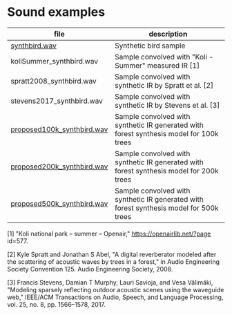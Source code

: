 # Sound examples

|file|description|
|---|---|
|[synthbird.wav](https://github.com/microsoft/Forest_IR_synthesis/blob/main/examples/synthbird.wav)               |Synthetic bird sample|
koliSummer_synthbird.wav     |Sample convolved with "Koli - Summer" measured IR [1]|
spratt2008_synthbird.wav     |Sample convolved with synthetic IR by Spratt et al. [2]|
stevens2017_synthbird.wav    |Sample convolved with synthetic IR by Stevens et al. [3]|
[proposed100k_synthbird.wav](https://github.com/microsoft/Forest_IR_synthesis/blob/main/examples/proposed100k_synthbird.wav)   |Sample convolved with synthetic IR generated with forest synthesis model for 100k trees|
[proposed200k_synthbird.wav](https://github.com/microsoft/Forest_IR_synthesis/blob/main/examples/proposed200k_synthbird.wav)   |Sample convolved with synthetic IR generated with forest synthesis model for 200k trees|
[proposed500k_synthbird.wav](https://github.com/microsoft/Forest_IR_synthesis/blob/main/examples/proposed500k_synthbird.wav)   |Sample convolved with synthetic IR generated with forest synthesis model for 500k trees|

[1] "Koli national park – summer – Openair," https://openairlib.net/?page id=577.

[2] Kyle Spratt and Jonathan S Abel, "A digital reverberator modeled after the scattering of acoustic waves by trees in a forest," in Audio Engineering Society Convention 125. Audio Engineering Society, 2008.

[3] Francis Stevens, Damian T Murphy, Lauri Savioja, and Vesa Välimäki, "Modeling sparsely reflecting outdoor acoustic scenes using the waveguide web," IEEE/ACM Transactions on Audio, Speech, and Language Processing, vol. 25, no. 8, pp. 1566–1578, 2017.

